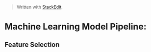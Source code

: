 
> Written with [StackEdit](https://stackedit.io/).

# Machine Learning Model Pipeline:
## Feature Selection


<!--stackedit_data:
eyJoaXN0b3J5IjpbMTUyNzI4ODMxMV19
-->
